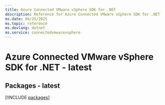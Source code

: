 ```yaml
---
title: Azure Connected VMware vSphere SDK for .NET
description: Reference for Azure Connected VMware vSphere SDK for .NET
ms.date: 06/25/2025
ms.topic: reference
ms.devlang: dotnet
ms.service: connectedvmwarevsphere
---
```

# Azure Connected VMware vSphere SDK for .NET - latest
## Packages - latest
[!INCLUDE [packages](connected-vmware-vsphere-index.md)]
